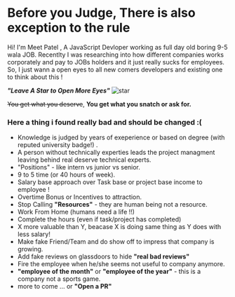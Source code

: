 #  Before you Judge, There is also exception to the rule

Hi! I'm Meet Patel , A JavaScript Devloper working as full day old boring 9-5 wala JOB. Recentlty I was researching into how different companies works corporately and pay to JOBs holders and it just really sucks for employees. So, I just wann a open eyes to all new comers developers and existing one to think about this !

***"Leave A Star to Open More Eyes"***
![star](https://img.freepik.com/free-vector/start_53876-25533.jpg?size=100&ext=jpg)

~~You get what you deserve~~, **You get what you snatch or ask for.** 

### Here a thing i found really bad and should be changed :(

- Knowledge is judged by years of exeperience or based on degree (with reputed university badge!) .
-  A person without technically experties leads the project managment leaving behind real deserve technical experts.
- "Positions" - like intern vs junior vs senior.
- 9 to 5 time (or 40 hours of week).
-  Salary base approach over Task base or project base income to employee !
- Overtime Bonus or Incentives to attraction.
- Stop Calling **"Resources"** - they are human being not a resource.
-  Work From Home (humans need a life !!)
- Complete the hours (even if task/project has completed)
- X more valuable than Y, beacase X is doing same thing as Y does with less salary!
- Make fake Friend/Team and do show off to impress that company is growing.
- Add fake reviews on glassdoors to hide **"real bad reviews"**
- Fire the employee when he/she seems not useful to company anymore.
- **"employee of the month"** or **"employee of the year"** - this is a company not a sports game. 
- more to come ... or **"Open a PR"**
